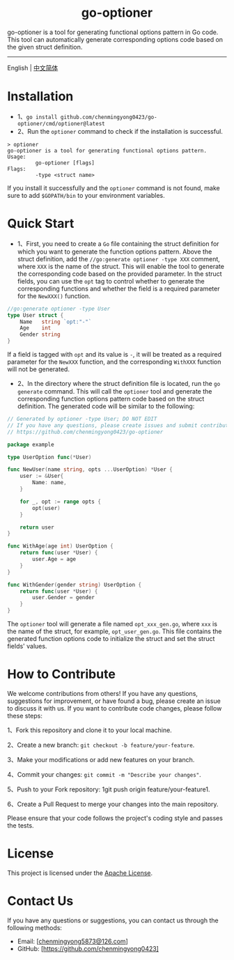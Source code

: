 <h1 align="center">
  go-optioner
</h1>
go-optioner is a tool for generating functional options pattern in Go code. This tool can automatically generate corresponding options code based on the given struct definition.

---

English | [中文简体](./README-zh_CN.md)

# Installation
- 1、`go install github.com/chenmingyong0423/go-optioner/cmd/optioner@latest`
- 2、Run the `optioner` command to check if the installation is successful.
```
> optioner
go-optioner is a tool for generating functional options pattern.
Usage: 
         go-optioner [flags]
Flags:
         -type <struct name>
```
If you install it successfully and the `optioner` command is not found, make sure to add `$GOPATH/bin` to your environment variables.

# Quick Start
- 1、First, you need to create a `Go` file containing the struct definition for which you want to generate the function options pattern. Above the struct definition, add the `//go:generate optioner -type XXX` comment, where `XXX` is the name of the struct. This will enable the tool to generate the corresponding code based on the provided parameter. In the struct fields, you can use the `opt` tag to control whether to generate the corresponding functions and whether the field is a required parameter for the `NewXXX()` function.
```go
//go:generate optioner -type User
type User struct {
	Name   string `opt:"-"`
	Age    int
	Gender string
}
```
If a field is tagged with `opt` and its value is `-`, it will be treated as a required parameter for the `NewXXX` function, and the corresponding `WithXXX` function will not be generated.
- 2、In the directory where the struct definition file is located, run the `go generate` command. This will call the `optioner` tool and generate the corresponding function options pattern code based on the struct definition. The generated code will be similar to the following:
```go
// Generated by optioner -type User; DO NOT EDIT
// If you have any questions, please create issues and submit contributions at:
// https://github.com/chenmingyong0423/go-optioner

package example

type UserOption func(*User)

func NewUser(name string, opts ...UserOption) *User {
	user := &User{
		Name: name,
	}

	for _, opt := range opts {
		opt(user)
	}

	return user
}

func WithAge(age int) UserOption {
	return func(user *User) {
		user.Age = age
	}
}

func WithGender(gender string) UserOption {
	return func(user *User) {
		user.Gender = gender
	}
}

```
The `optioner` tool will generate a file named `opt_xxx_gen.go`, where `xxx` is the name of the struct, for example, `opt_user_gen.go`. This file contains the generated function options code to initialize the struct and set the struct fields' values.

# How to Contribute
We welcome contributions from others! If you have any questions, suggestions for improvement, or have found a bug, please create an issue to discuss it with us. If you want to contribute code changes, please follow these steps:

1、Fork this repository and clone it to your local machine.

2、Create a new branch: `git checkout -b feature/your-feature`.

3、Make your modifications or add new features on your branch.

4、Commit your changes: `git commit -m "Describe your changes"`.

5、Push to your Fork repository: 1git push origin feature/your-feature1.

6、Create a Pull Request to merge your changes into the main repository.

Please ensure that your code follows the project's coding style and passes the tests.

# License
This project is licensed under the [Apache License](https://github.com/chenmingyong0423/go-optioner/blob/main/LICENSE).

# Contact Us
If you have any questions or suggestions, you can contact us through the following methods:
- Email: [chenmingyong5873@126.com]
- GitHub: [https://github.com/chenmingyong0423]
